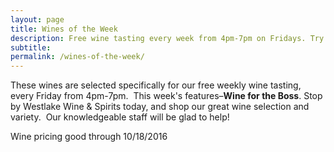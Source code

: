```yaml
---
layout: page
title: Wines of the Week
description: Free wine tasting every week from 4pm-7pm on Fridays. Try four different wines every week and find your next favorite bottle.
subtitle:
permalink: /wines-of-the-week/
---
```



These wines are selected specifically for our free weekly wine tasting, every Friday from 4pm-7pm. &nbsp;This week's features–**Wine for the Boss**. Stop by Westlake Wine & Spirits today, and shop our great wine selection and variety. &nbsp;Our knowledgeable staff will be glad to help!

Wine pricing good through 10/18/2016